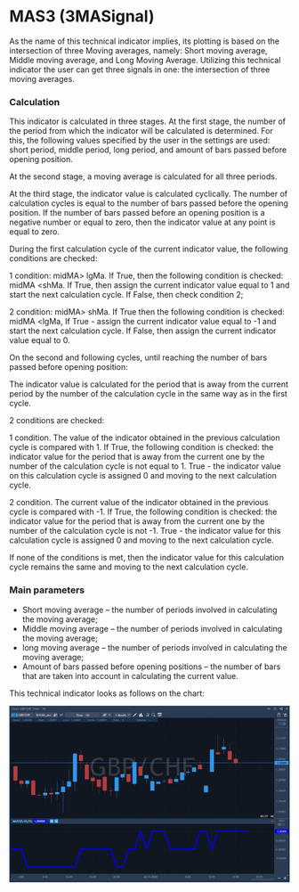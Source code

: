# MAS3 \(3MASignal\)

As the name of this technical indicator implies, its plotting is based on the intersection of three Moving averages, namely: Short moving average, Middle moving average, and Long Moving Average. Utilizing this technical indicator the user can get three signals in one: the intersection of three moving averages.

### Calculation

This indicator is calculated in three stages. At the first stage, the number of the period from which the indicator will be calculated is determined. For this, the following values specified by the user in the settings are used: short period, middle period, long period, and amount of bars passed before opening position. 

At the second stage, a moving average is calculated for all three periods. 

At the third stage, the indicator value is calculated cyclically. The number of calculation cycles is equal to the number of bars passed before the opening position. If the number of bars passed before an opening position is a negative number or equal to zero, then the indicator value at any point is equal to zero. 

During the first calculation cycle of the current indicator value, the following conditions are checked:

1 condition: midMA&gt; lgMa. If True, then the following condition is checked: midMA &lt;shMa. If True, then assign the current indicator value equal to 1 and start the next calculation cycle. If False, then check condition 2;

2 condition: midMA&gt; shMa. If True then the following condition is checked: midMA &lt;lgMa, If True - assign the current indicator value equal to -1 and start the next calculation cycle. If False, then assign the current indicator value equal to 0.

On the second and following cycles, until reaching the number of bars passed before opening position:

The indicator value is calculated for the period that is away from the current period by the number of the calculation cycle in the same way as in the first cycle.

2 conditions are checked:

1 condition. The value of the indicator obtained in the previous calculation cycle is compared with 1. If True, the following condition is checked: the indicator value for the period that is away from the current one by the number of the calculation cycle is not equal to 1. True - the indicator value on this calculation cycle is assigned 0 and moving to the next calculation cycle.

2 condition. The current value of the indicator obtained in the previous cycle is compared with -1. If True, the following condition is checked: the indicator value for the period that is away from the current one by the number of the calculation cycle is not -1. True - the indicator value for this calculation cycle is assigned 0 and moving to the next calculation cycle.

If none of the conditions is met, then the indicator value for this calculation cycle remains the same and moving to the next calculation cycle.

### Main parameters

* Short moving average – the number of periods involved in calculating the moving average;
* Middle moving average – the number of periods involved in calculating the moving average;
* long moving average – the number of periods involved in calculating the moving average;
* Amount of bars passed before opening positions – the number of bars that are taken into account in calculating the current value.

This technical indicator looks as follows on the chart:

![](../../../../.gitbook/assets/screenshot_1%20%2816%29.jpg)

